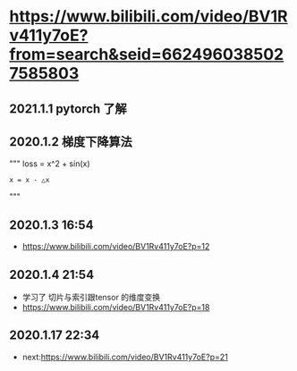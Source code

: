 # https://www.bilibili.com/video/BV1Rv411y7oE?from=search&seid=6624960385027585803

## 2021.1.1 pytorch 了解

## 2020.1.2 梯度下降算法

"""
loss = x^2 + sin(x)

    x = x - △x

"""

## 2020.1.3 16:54

* https://www.bilibili.com/video/BV1Rv411y7oE?p=12

## 2020.1.4 21:54

* 学习了 切片与索引跟tensor 的维度变换
* https://www.bilibili.com/video/BV1Rv411y7oE?p=18

## 2020.1.17 22:34

* next:https://www.bilibili.com/video/BV1Rv411y7oE?p=21